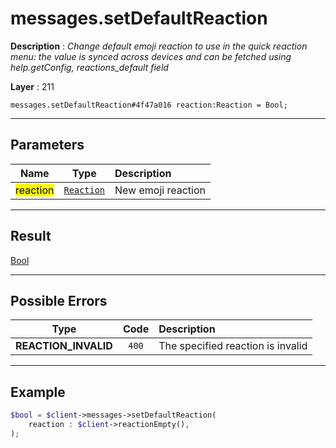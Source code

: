 # messages.setDefaultReaction

**Description** : *Change default emoji reaction to use in the quick reaction menu: the value is synced across devices and can be fetched using help\.getConfig, reactions\_default field*

**Layer** : 211

```tl
messages.setDefaultReaction#4f47a016 reaction:Reaction = Bool;
```

---

## Parameters

| Name | Type | Description |
| :---: | :---: | :--- |
| <mark>reaction</mark> | [`Reaction`](type/Reaction) | New emoji reaction |

---

## Result

[Bool](type/Bool)

---

## Possible Errors

| Type | Code | Description |
| :---: | :---: | :--- |
| **REACTION_INVALID** | `400` | The specified reaction is invalid |

---

## Example

```php
$bool = $client->messages->setDefaultReaction(
	reaction : $client->reactionEmpty(),
);
```